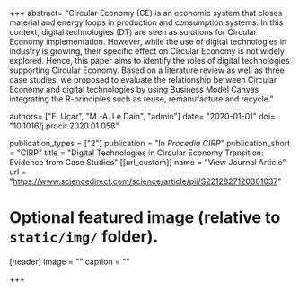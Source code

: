 +++
abstract= "Circular Economy (CE) is an economic system that closes material and energy loops in production and consumption systems. In this context, digital technologies (DT) are seen as solutions for Circular Economy implementation. However, while the use of digital technologies in industry is growing, their specific effect on Circular Economy is not widely explored. Hence, this paper aims to identify the roles of digital technologies supporting Circular Economy. Based on a literature review as well as three case studies, we proposed to evaluate the relationship between Circular Economy and digital technologies by using Business Model Canvas integrating the R-principles such as reuse, remanufacture and recycle."

authors= ["E. Uçar", "M.-A. Le Dain", "admin"]
date= "2020-01-01"
doi= "10.1016/j.procir.2020.01.058"

publication_types = ["2"]
publication = "In *Procedia CIRP*"
publication_short = "CIRP"
title = "Digital Technologies in Circular Economy Transition: Evidence from Case Studies"
[[url_custom]]
name = "View Journal Article"
url = "https://www.sciencedirect.com/science/article/pii/S2212827120301037"
# Optional featured image (relative to `static/img/` folder).
[header]
image = ""
caption = ""

+++

